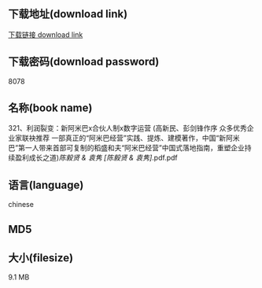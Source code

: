 ## 下载地址(download link)
[下载链接 download link](https://tutu365.netlify.app/?s=321%E3%80%81%E5%88%A9%E6%B6%A6%E8%A3%82%E5%8F%98%EF%BC%9A%E6%96%B0%E9%98%BF%E7%B1%B3%E5%B7%B4x%E5%90%88%E4%BC%99%E4%BA%BA%E5%88%B6x%E6%95%B0%E5%AD%97%E8%BF%90%E8%90%A5+%28%E9%AB%98%E6%96%B0%E6%B0%91%E3%80%81%E5%BD%AD%E5%89%91%E9%94%8B%E4%BD%9C%E5%BA%8F+%E4%BC%97%E5%A4%9A%E4%BC%98%E7%A7%80%E4%BC%81%E4%B8%9A%E5%AE%B6%E8%81%94%E8%A2%82%E6%8E%A8%E8%8D%90+%E4%B8%80%E9%83%A8%E7%9C%9F%E6%AD%A3%E7%9A%84%E2%80%9C%E9%98%BF%E7%B1%B3%E5%B7%B4%E7%BB%8F%E8%90%A5%E2%80%9D%E5%AE%9E%E8%B7%B5%E3%80%81%E6%8F%90%E7%82%BC%E3%80%81%E5%BB%BA%E6%A8%A1%E8%91%97%E4%BD%9C%EF%BC%8C%E4%B8%AD%E5%9B%BD%E2%80%9C%E6%96%B0%E9%98%BF%E7%B1%B3%E5%B7%B4%E2%80%9D%E7%AC%AC%E4%B8%80%E4%BA%BA%E5%B8%A6%E6%9D%A5%E9%A6%96%E9%83%A8%E5%8F%AF%E5%A4%8D%E5%88%B6%E7%9A%84%E7%A8%BB%E7%9B%9B%E5%92%8C%E5%A4%AB%E2%80%9C%E9%98%BF%E7%B1%B3%E5%B7%B4%E7%BB%8F%E8%90%A5%E2%80%9D%E4%B8%AD%E5%9B%BD%E5%BC%8F%E8%90%BD%E5%9C%B0%E6%8C%87%E5%8D%97%EF%BC%8C%E9%87%8D%E5%A1%91%E4%BC%81%E4%B8%9A%E6%8C%81%E7%BB%AD%E7%9B%88%E5%88%A9%E6%88%90%E9%95%BF%E4%B9%8B%E9%81%93%29_%E9%99%88%E6%AF%85%E8%B4%A4+%26+%E8%A2%81%E9%9A%BD+%5B%E9%99%88%E6%AF%85%E8%B4%A4+%26+%E8%A2%81%E9%9A%BD%5D_.pdf)

## 下载密码(download password)
8078

## 名称(book name)
321、利润裂变：新阿米巴x合伙人制x数字运营 (高新民、彭剑锋作序 众多优秀企业家联袂推荐 一部真正的“阿米巴经营”实践、提炼、建模著作，中国“新阿米巴”第一人带来首部可复制的稻盛和夫“阿米巴经营”中国式落地指南，重塑企业持续盈利成长之道)_陈毅贤 & 袁隽 [陈毅贤 & 袁隽]_.pdf.pdf

## 语言(language)
chinese

## MD5


## 大小(filesize)
9.1 MB
